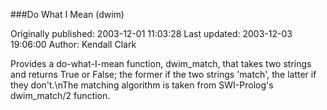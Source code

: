 ###Do What I Mean (dwim)

Originally published: 2003-12-01 11:03:28
Last updated: 2003-12-03 19:06:00
Author: Kendall Clark

Provides a do-what-I-mean function, dwim_match, that takes two strings and returns True or False; the former if the two strings 'match', the latter if they don't.\nThe matching algorithm is taken from SWI-Prolog's dwim_match/2 function.